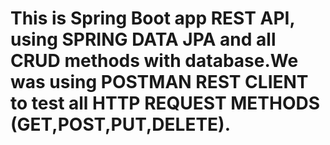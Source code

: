 # This is Spring Boot app REST API, using SPRING DATA JPA and all CRUD methods with database.We was using POSTMAN REST CLIENT to test all HTTP REQUEST METHODS (GET,POST,PUT,DELETE).
